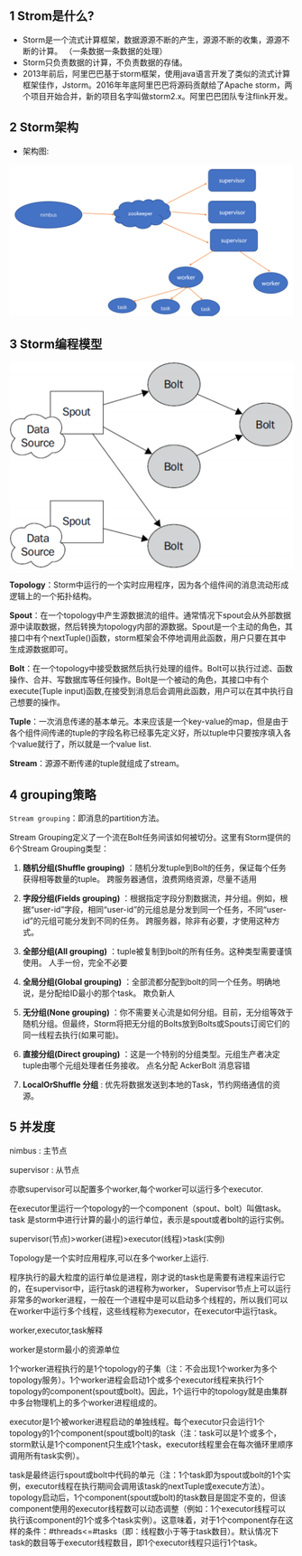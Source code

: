 ## 1 Strom是什么?

 * Storm是一个流式计算框架，数据源源不断的产生，源源不断的收集，源源不断的计算。
  （一条数据一条数据的处理）
 * Storm只负责数据的计算，不负责数据的存储。
 * 2013年前后，阿里巴巴基于storm框架，使用java语言开发了类似的流式计算框架佳作，Jstorm。2016年年底阿里巴巴将源码贡献给了Apache storm，两个项目开始合并，新的项目名字叫做storm2.x。阿里巴巴团队专注flink开发。

## 2 Storm架构

* 架构图:

![storm01](https://github.com/bigDataHell/Kangaroo-/blob/master/images/storm01.png)

## 3 Storm编程模型

![storm01](https://github.com/bigDataHell/Kangaroo-/blob/master/images/storm02.png)


**Topology**：Storm中运行的一个实时应用程序，因为各个组件间的消息流动形成逻辑上的一个拓扑结构。

**Spout**：在一个topology中产生源数据流的组件。通常情况下spout会从外部数据源中读取数据，然后转换为topology内部的源数据。Spout是一个主动的角色，其接口中有个nextTuple()函数，storm框架会不停地调用此函数，用户只要在其中生成源数据即可。

**Bolt**：在一个topology中接受数据然后执行处理的组件。Bolt可以执行过滤、函数操作、合并、写数据库等任何操作。Bolt是一个被动的角色，其接口中有个execute(Tuple input)函数,在接受到消息后会调用此函数，用户可以在其中执行自己想要的操作。

**Tuple**：一次消息传递的基本单元。本来应该是一个key-value的map，但是由于各个组件间传递的tuple的字段名称已经事先定义好，所以tuple中只要按序填入各个value就行了，所以就是一个value list.

**Stream**：源源不断传递的tuple就组成了stream。

## 4 grouping策略

`Stream grouping`：即消息的partition方法。

Stream Grouping定义了一个流在Bolt任务间该如何被切分。这里有Storm提供的6个Stream Grouping类型：

1. **随机分组(Shuffle grouping)** ：随机分发tuple到Bolt的任务，保证每个任务获得相等数量的tuple。 跨服务器通信，浪费网络资源，尽量不适用

2. **字段分组(Fields grouping)** ：根据指定字段分割数据流，并分组。例如，根据“user-id”字段，相同“user-id”的元组总是分发到同一个任务，不同“user-id”的元组可能分发到不同的任务。  跨服务器，除非有必要，才使用这种方式。

3. **全部分组(All grouping)** ：tuple被复制到bolt的所有任务。这种类型需要谨慎使用。 人手一份，完全不必要

4. **全局分组(Global grouping)** ：全部流都分配到bolt的同一个任务。明确地说，是分配给ID最小的那个task。 欺负新人

5. **无分组(None grouping)** ：你不需要关心流是如何分组。目前，无分组等效于随机分组。但最终，Storm将把无分组的Bolts放到Bolts或Spouts订阅它们的同一线程去执行(如果可能)。

6. **直接分组(Direct grouping)** ：这是一个特别的分组类型。元组生产者决定tuple由哪个元组处理者任务接收。 点名分配   AckerBolt 消息容错

7. **LocalOrShuffle 分组** :  优先将数据发送到本地的Task，节约网络通信的资源。


## 5 并发度

nimbus : 主节点

supervisor : 从节点

亦歌supervisor可以配置多个worker,每个worker可以运行多个executor.

在executor里运行一个topology的一个component（spout、bolt）叫做task。task  是storm中进行计算的最小的运行单位，表示是spout或者bolt的运行实例。

supervisor(节点)>worker(进程)>executor(线程)>task(实例)

Topology是一个实时应用程序,可以在多个worker上运行.

程序执行的最大粒度的运行单位是进程，刚才说的task也是需要有进程来运行它的，在supervisor中，运行task的进程称为worker，
Supervisor节点上可以运行非常多的worker进程，一般在一个进程中是可以启动多个线程的，所以我们可以在worker中运行多个线程，这些线程称为executor，在executor中运行task。

worker,executor,task解释

worker是storm最小的资源单位
 
1个worker进程执行的是1个topology的子集（注：不会出现1个worker为多个topology服务）。1个worker进程会启动1个或多个executor线程来执行1个topology的component(spout或bolt)。因此，1个运行中的topology就是由集群中多台物理机上的多个worker进程组成的。
 
executor是1个被worker进程启动的单独线程。每个executor只会运行1个topology的1个component(spout或bolt)的task（注：task可以是1个或多个，storm默认是1个component只生成1个task，executor线程里会在每次循环里顺序调用所有task实例）。
 
task是最终运行spout或bolt中代码的单元（注：1个task即为spout或bolt的1个实例，executor线程在执行期间会调用该task的nextTuple或execute方法）。topology启动后，1个component(spout或bolt)的task数目是固定不变的，但该component使用的executor线程数可以动态调整（例如：1个executor线程可以执行该component的1个或多个task实例）。这意味着，对于1个component存在这样的条件：#threads<=#tasks（即：线程数小于等于task数目）。默认情况下task的数目等于executor线程数目，即1个executor线程只运行1个task。
 
 

